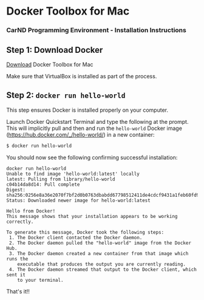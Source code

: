 # Docker Toolbox for Mac
### CarND Programming Environment - Installation Instructions

## Step 1: Download Docker

[Download](https://github.com/docker/toolbox/releases/download/v1.12.3/DockerToolbox-1.12.3.pkg)
Docker Toolbox for Mac

Make sure that VirtualBox is installed as part of the process.


## Step 2: `docker run hello-world`

This step ensures Docker is installed properly on your computer.

Launch Docker Quickstart Terminal and type the following at the prompt.
This will implicitly pull and then and run the `hello-world` Docker image
(https://hub.docker.com/_/hello-world/) in a new container:

```sh
$ docker run hello-world
```

You should now see the following confirming successful installation:

```
docker run hello-world
Unable to find image 'hello-world:latest' locally
latest: Pulling from library/hello-world
c04b14da8d14: Pull complete
Digest: sha256:0256e8a36e2070f7bf2d0b0763dbabdd67798512411de4cdcf9431a1feb60fd9
Status: Downloaded newer image for hello-world:latest

Hello from Docker!
This message shows that your installation appears to be working correctly.

To generate this message, Docker took the following steps:
 1. The Docker client contacted the Docker daemon.
 2. The Docker daemon pulled the "hello-world" image from the Docker Hub.
 3. The Docker daemon created a new container from that image which runs the
    executable that produces the output you are currently reading.
 4. The Docker daemon streamed that output to the Docker client, which sent it
    to your terminal.
```

That's it!!
